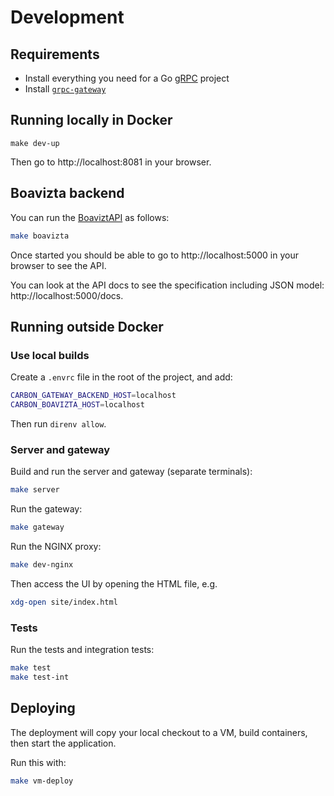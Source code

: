 # Development

## Requirements

- Install everything you need for a Go [gRPC](https://grpc.io/docs/languages/go/quickstart/) project
- Install [`grpc-gateway`](https://github.com/grpc-ecosystem/grpc-gateway)

## Running locally in Docker

```
make dev-up
```

Then go to http://localhost:8081 in your browser.

## Boavizta backend

You can run the [BoaviztAPI](https://github.com/Boavizta/boaviztapi) as follows:

```bash
make boavizta
```

Once started you should be able to go to http://localhost:5000 in your browser to see the API.

You can look at the API docs to see the specification including JSON model: http://localhost:5000/docs.

## Running outside Docker

### Use local builds

Create a `.envrc` file in the root of the project, and add:

```bash
CARBON_GATEWAY_BACKEND_HOST=localhost
CARBON_BOAVIZTA_HOST=localhost
```

Then run `direnv allow`.

### Server and gateway

Build and run the server and gateway (separate terminals):

```bash
make server
```

Run the gateway:

```bash
make gateway
```

Run the NGINX proxy:

```bash
make dev-nginx
```

Then access the UI by opening the HTML file, e.g.

```bash
xdg-open site/index.html
```

### Tests

Run the tests and integration tests:

```bash
make test
make test-int
```

## Deploying

The deployment will copy your local checkout to a VM, build containers, then start the application.

Run this with:

```bash
make vm-deploy
```

